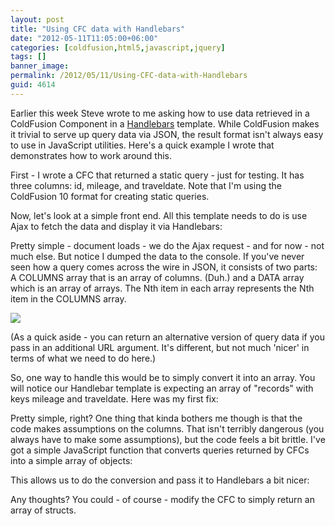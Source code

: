 ```yaml
---
layout: post
title: "Using CFC data with Handlebars"
date: "2012-05-11T11:05:00+06:00"
categories: [coldfusion,html5,javascript,jquery]
tags: []
banner_image: 
permalink: /2012/05/11/Using-CFC-data-with-Handlebars
guid: 4614
---
```


Earlier this week Steve wrote to me asking how to use data retrieved in a ColdFusion Component in a <a href="http://handlebarsjs.com/">Handlebars</a> template. While ColdFusion makes it trivial to serve up query data via JSON, the result format isn't always easy to use in JavaScript utilities. Here's a quick example I wrote that demonstrates how to work around this.
<!--more-->
First - I wrote a CFC that returned a static query - just for testing. It has three columns: id, mileage, and traveldate. Note that I'm using the ColdFusion 10 format for creating static queries.

<script src="https://gist.github.com/2660234.js?file=gistfile1.txt"></script>

Now, let's look at a simple front end. All this template needs to do is use Ajax to fetch the data and display it via Handlebars:

<script src="https://gist.github.com/2660241.js?file=gistfile1.html"></script>

Pretty simple - document loads - we do the Ajax request - and for now - not much else. But notice I dumped the data to the console. If you've never seen how a query comes across the wire in JSON, it consists of two parts: A COLUMNS array that is an array of columns. (Duh.) and a DATA array which is an array of arrays. The Nth item in each array represents the Nth item in the COLUMNS array.

<img src="https://static.raymondcamden.com/images/ScreenClip78.png" />

(As a quick aside - you can return an alternative version of query data if you pass in an additional URL argument. It's different, but not much 'nicer' in terms of what we need to do here.)

So, one way to handle this would be to simply convert it into an array. You will notice our Handlebar template is expecting an array of "records" with keys mileage and traveldate. Here was my first fix:

<script src="https://gist.github.com/2660265.js?file=gistfile1.js"></script>

Pretty simple, right? One thing that kinda bothers me though is that the code makes assumptions on the columns. That isn't terribly dangerous (you always have to make some assumptions), but the code feels a bit brittle. I've got a simple JavaScript function that converts queries returned by CFCs into a simple array of objects:

<script src="https://gist.github.com/2660273.js?file=gistfile1.js"></script>

This allows us to do the conversion and pass it to Handlebars a bit nicer:

<script src="https://gist.github.com/2660276.js?file=gistfile1.html"></script>

Any thoughts? You could - of course - modify the CFC to simply return an array of structs.